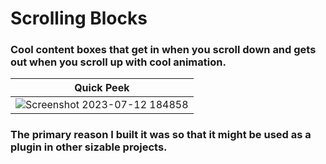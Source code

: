 # Scrolling Blocks
### Cool content boxes that get in when you scroll down and gets out when you scroll up with cool animation.
| Quick Peek                          |
| ----------------------------------- |
| ![Screenshot 2023-07-12 184858](https://github.com/khaledelhannat/scrollingBlocks/assets/76536316/b564595b-26fb-4ebc-8050-0359cf23c1da) |
### The primary reason I built it was so that it might be used as a plugin in other sizable projects.
